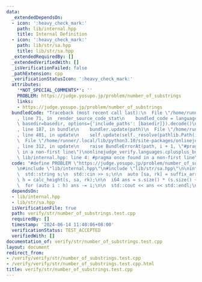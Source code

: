 ```yaml
---
data:
  _extendedDependsOn:
  - icon: ':heavy_check_mark:'
    path: lib/internal.hpp
    title: Internal Definition
  - icon: ':heavy_check_mark:'
    path: lib/str/sa.hpp
    title: lib/str/sa.hpp
  _extendedRequiredBy: []
  _extendedVerifiedWith: []
  _isVerificationFailed: false
  _pathExtension: cpp
  _verificationStatusIcon: ':heavy_check_mark:'
  attributes:
    '*NOT_SPECIAL_COMMENTS*': ''
    PROBLEM: https://judge.yosupo.jp/problem/number_of_substrings
    links:
    - https://judge.yosupo.jp/problem/number_of_substrings
  bundledCode: "Traceback (most recent call last):\n  File \"/home/runner/.local/lib/python3.10/site-packages/onlinejudge_verify/documentation/build.py\"\
    , line 71, in _render_source_code_stat\n    bundled_code = language.bundle(stat.path,\
    \ basedir=basedir, options={'include_paths': [basedir]}).decode()\n  File \"/home/runner/.local/lib/python3.10/site-packages/onlinejudge_verify/languages/cplusplus.py\"\
    , line 187, in bundle\n    bundler.update(path)\n  File \"/home/runner/.local/lib/python3.10/site-packages/onlinejudge_verify/languages/cplusplus_bundle.py\"\
    , line 401, in update\n    self.update(self._resolve(pathlib.Path(included), included_from=path))\n\
    \  File \"/home/runner/.local/lib/python3.10/site-packages/onlinejudge_verify/languages/cplusplus_bundle.py\"\
    , line 312, in update\n    raise BundleErrorAt(path, i + 1, \"#pragma once found\
    \ in a non-first line\")\nonlinejudge_verify.languages.cplusplus_bundle.BundleErrorAt:\
    \ lib/internal.hpp: line 4: #pragma once found in a non-first line\n"
  code: "#define PROBLEM \"https://judge.yosupo.jp/problem/number_of_substrings\"\n\
    \n#include \"lib/internal.hpp\"\n#include \"lib/str/sa.hpp\"\n\nint main()\n{\n\
    \  std::string s;\n  std::cin >> s;\n\n  auto [sa, rk] = suffix_array(s);\n  auto\
    \ h = calc_height(s, sa, rk);\n\n  i64 ans = s.size() * (s.size() + 1) / 2;\n\
    \  for (auto i : h) ans -= i;\n\n  std::cout << ans << std::endl;\n}\n"
  dependsOn:
  - lib/internal.hpp
  - lib/str/sa.hpp
  isVerificationFile: true
  path: verify/str/number_of_substrings.test.cpp
  requiredBy: []
  timestamp: '2024-06-14 11:40:06+08:00'
  verificationStatus: TEST_ACCEPTED
  verifiedWith: []
documentation_of: verify/str/number_of_substrings.test.cpp
layout: document
redirect_from:
- /verify/verify/str/number_of_substrings.test.cpp
- /verify/verify/str/number_of_substrings.test.cpp.html
title: verify/str/number_of_substrings.test.cpp
---
```

